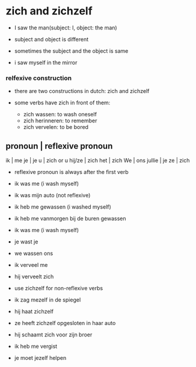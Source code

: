 # zich and zichzelf

- I saw the man(subject: I, object: the man)
- subject and object is different

- sometimes the subject and the object is same
- i saw myself in the mirror

### relfexive construction

- there are two constructions in dutch: zich and zichzelf

- some verbs have zich in front of them:
  - zich wassen: to wash oneself
  - zich herinneren: to remember
  - zich vervelen: to be bored

pronoun | reflexive pronoun
-----------------------------
ik      | me
je      | je
u       | zich or u
hij/ze  | zich
het     | zich
We      | ons
jullie  | je
ze      | zich

- reflexive pronoun is always after the first verb

- ik was me (i wash myself)
- ik was mijn auto (not reflexive)
- ik heb me gewassen (i washed myself)
- ik heb me vanmorgen bij de buren gewassen

- ik was me (i wash myself)
- je wast je
- we wassen ons

- ik verveel me
- hij verveelt zich


* use zichzelf for non-reflexive verbs

- ik zag mezelf in de spiegel
- hij haat zichzelf
- ze heeft zichzelf opgesloten in haar auto

- hij schaamt zich voor zijn broer
- ik heb me vergist
- je moet jezelf helpen
